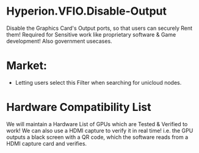 # Hyperion.VFIO.Disable-Output
Disable the Graphics Card's Output ports, so that users can securely Rent them! Required for Sensitive work like proprietary software & Game development! Also government usecases.

# Market:
- Letting users select this Filter when searching for unicloud nodes.

# Hardware Compatibility List
We will maintain a Hardware List of GPUs which are Tested & Verified to work! We can also use a HDMI capture to verify it in real time! i.e. the GPU outputs a black screen with a QR code, which the software reads from a HDMI capture card and verifies.
